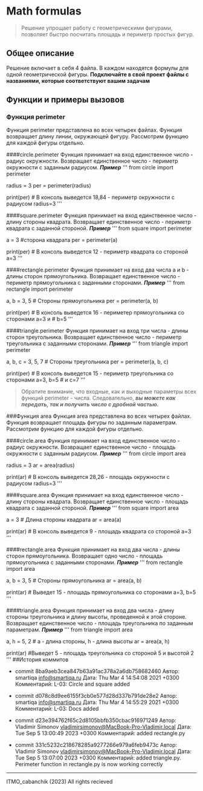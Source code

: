 # Math formulas
> Решение упрощает работу с геометрическими фигурами, позволяет быстро посчитать площадь и периметр простых фигур.

## Общее описание
Решение включает в себя 4 файла. В каждом находятся формулы для одной геометрической фигуры. **Подключайте в свой проект файлы с названиями, которые соответствуют вашим задачам** 

## Функции и примеры вызовов
### Функция perimeter
Функция perimeter представлена во всех четырех файлах. Функция возвращает длину линии, окружающей фигуру. Рассмотрим функцию для каждой фигуры отдельно.

####circle.perimeter
Функция принимает на вход единственное число - радиус окружности. Возвращает единственное число - периметр окружности с заданным радиусом.
***Пример***
'''
from circle import perimeter

radius = 3
per = perimeter(radius)

print(per) # В консоль выведется 18,84 - периметр окружности с радиусом radius=3
'''

####square.perimeter
Функция принимает на вход единственное число - длину стороны квадрата. Возвращает единственное число - периметр квадрата с заданной стороной.
***Пример***
'''
from square import perimeter

a = 3   #сторона квадрата
per = perimeter(a)

print(per)  # В консоль выведется 12 - периметр квадрата со стороной a=3
'''

####rectangle.perimeter
Функция принимает на вход два числа a и b - длины сторон прямоугольника. Возвращает единственное число - периметр прямоугольника с заданными сторонами. 
***Пример***
'''
from rectangle import perimeter

a, b = 3, 5     # Стороны прямоугольника
per = perimeter(a, b)

print(per)  # В консоль выведется 16 - периметер прямоугольника со сторонами a=3 и          # b=5
'''

####triangle.perimeter
Функция принимает на вход три числа - длины сторон треугольника. Возвращает единственное число - периметр треугольника с заданными сторонами.
***Пример***
'''
from triangle import perimeter

a, b, c = 3, 5, 7   # Стороны треугольника
per = perimeter(a, b, c)

print(per)  # В консоль выведется 15 - периметр треугольника со сторонами a=3, b=5          # и c=7
'''
> Обратите внимание, что входные, как и выходные параметры всех функций perimeter - числа. Следовательно, ***вы можете как передать, так и получить число с дробной частью.*** 

###Функция area
Функция area представлена во всех четырех файлах. Функция возвращает площадь фигуры по заданным параметрам. Рассмотрим функцию для каждой фигуры отдельно.

####circle.area
Функция принимает на вход единственное число - радиус окружности. Возвращает единственное число - площадь окружности с заданным радиусом.
***Пример***
'''
from circle import area

radius = 3
ar = area(radius)

print(ar)   # В консоль выведется 28,26 - площадь окружности с радиусом radius=3
'''

####square.area
Функция принимает на вход единственное число - длину стороны квадрата. Возвращает единственное число - площадь квадрата с заданной стороной.
***Пример***
'''
from square import area

a = 3   # Длина стороны квадрата
ar = area(a)

print(ar)   # В консоль выведется 9 - площадь квадрата со стороной a=3
'''

####rectangle.area
Функция принимает на вход два числа - длины сторон прямоугольника. Возвращает одно число - площадь прямоугольника с заданными сторонами.
***Пример***
'''
from rectangle import area

a, b = 3, 5     # Стороны прямоугольника
ar = area(a, b)

print(ar)   # Выведет 15 - площадь прямоугольника со сторонами a=3, b=5
'''

####triangle.area
Функция принимает на вход два числа - длину стороны треугольника и длину высоты, проведенной к этой стороне. Возвращает единственное число - площадь треугольника по заданным параметрам.
***Пример***
'''
from triangle import area

a, h = 5, 2     # a - длина стороны, h - длина высоты
ar = area(a, h)

print(ar)   #Выведет 5 - площадь треугольника со стороной 5 и высотой 2
'''
##История коммитов
* commit 8ba9aeb3cea847b63a91ac378a2a6db758682460
    Автор: smartiqa <info@smartiqa.ru>
    Дата: Thu Mar 4 14:54:08 2021 +0300
    Комментарий: L-03: Circle and square added

* commit d078c8d9ee6155f3cb0e577d28d337b791de28e2
    Автор: smartiqa <info@smartiqa.ru>
    Дата: Thu Mar 4 14:55:29 2021 +0300
    Комментарий: L-03: Docs added

* commit d23e394762f65c2d8105bbfb350cbac916971249
    Автор: Vladimir Simonov <vladimirsimonov@MacBook-Pro-Vladimir.local>
    Дата: Tue Sep 5 13:00:49 2023 +0300
    Комментарий: added rectangle.py

* commit 331c5232c218678285a9277266e979a6feb9473c
    Автор: Vladimir Simonov <vladimirsimonov@MacBook-Pro-Vladimir.local>
    Дата: Tue Sep 5 13:07:00 2023 +0300
    Комментарий: added triangle.py. Perimeter function in rectangle.py is now                working correctly

----------------------------------------------------------------------------------
ITMO_cabanchik (2023)
All rights recieved
